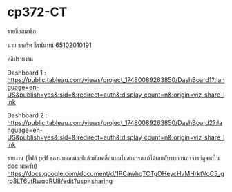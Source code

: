 # cp372-CT
รายชื่อสมาชิก

นาย ชาคริต ธีรนันทน์ 65102010191

คลิปรายงาน


Dashboard 1 :
https://public.tableau.com/views/project_17480089263850/DashBoard1?:language=en-US&publish=yes&:sid=&:redirect=auth&:display_count=n&:origin=viz_share_link

Dashboard 2 :
https://public.tableau.com/views/project_17480089263850/DashBoard2?:language=en-US&publish=yes&:sid=&:redirect=auth&:display_count=n&:origin=viz_share_link

รายงาน (ไฟล์ pdf ของผมตอนเซฟแล้วมันเคลื่อนผมไม่สามารถแก้ได้เลยคับรบกวนอาจารย์ดูจากใน doc นะครับ)
https://docs.google.com/document/d/1PCawhqTCTgOHeycHvMHrktVoC5_gro8LT6utRwqdRU8/edit?usp=sharing
